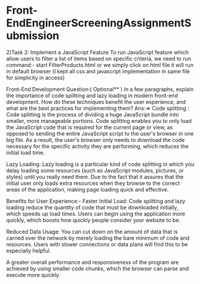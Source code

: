 # Front-EndEngineerScreeningAssignmentSubmission

2)Task 2: Implement a JavaScript Feature
To run JavaScript feature which allow users to filter a list of items based on specific criteria, we need to run command:-
   start FilterProducts.html or we simply click on html file it will run in default browser (I kept all css and javascript implementation in same file for simplicity in access)

Front-End Development Question:( Optional** )
In a few paragraphs, explain the importance of code splitting and lazy loading in modern
front-end development. How do these techniques benefit the user experience, and what are the
best practices for implementing them?
Ans:=>
Code splitting : Code splitting is the process of dividing a huge JavaScript bundle into smaller, more manageable portions. Code splitting enables you to only load the JavaScript code that is required for the current page or view, as opposed to sending the entire JavaScript script to the user's browser in one big file. As a result, the user's browser only needs to download the code necessary for the specific activity they are performing, which reduces the initial load time.

Lazy Loading: Lazy loading is a particular kind of code splitting in which you delay loading some resources (such as JavaScript modules, pictures, or styles) until you really need them. Due to the fact that it assures that the initial user only loads extra resources when they browse to the correct areas of the application, making page loading quick and effective.

Benefits for User Experience:-
Faster Initial Load: Code splitting and lazy loading reduce the quantity of code that must be downloaded initially, which speeds up load times. Users can begin using the application more quickly, which boosts how quickly people consider your website to be.

Reduced Data Usage: You can cut down on the amount of data that is carried over the network by merely loading the bare minimum of code and resources. Users with slower connections or data plans will find this to be especially helpful.

A greater overall performance and responsiveness of the program are achieved by using smaller code chunks, which the browser can parse and execute more quickly.


